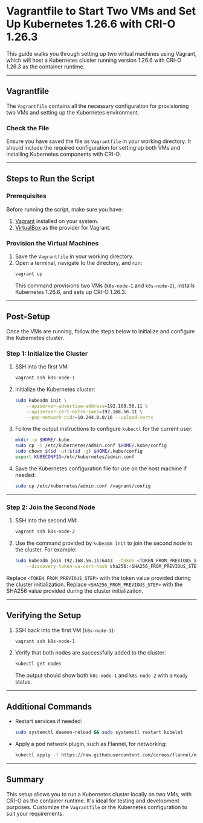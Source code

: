 
# Vagrantfile to Start Two VMs and Set Up Kubernetes 1.26.6 with CRI-O 1.26.3

This guide walks you through setting up two virtual machines using Vagrant, which will host a Kubernetes cluster running version 1.26.6 with CRI-O 1.26.3 as the container runtime.

---

## **Vagrantfile**

The `Vagrantfile` contains all the necessary configuration for provisioning two VMs and setting up the Kubernetes environment. 

### **Check the File**

Ensure you have saved the file as `Vagrantfile` in your working directory. It should include the required configuration for setting up both VMs and installing Kubernetes components with CRI-O.

---

## **Steps to Run the Script**

### **Prerequisites**

Before running the script, make sure you have:
1. [Vagrant](https://www.vagrantup.com/) installed on your system.
2. [VirtualBox](https://www.virtualbox.org/) as the provider for Vagrant.

### **Provision the Virtual Machines**

1. Save the `Vagrantfile` in your working directory.
2. Open a terminal, navigate to the directory, and run:
   ```bash
   vagrant up
   ```
   This command provisions two VMs (`k8s-node-1` and `k8s-node-2`), installs Kubernetes 1.26.6, and sets up CRI-O 1.26.3.

---

## **Post-Setup**

Once the VMs are running, follow the steps below to initialize and configure the Kubernetes cluster.

### **Step 1: Initialize the Cluster**

1. SSH into the first VM:
   ```bash
   vagrant ssh k8s-node-1
   ```
2. Initialize the Kubernetes cluster:
   ```bash
   sudo kubeadm init \
       --apiserver-advertise-address=192.168.56.11 \
       --apiserver-cert-extra-sans=192.168.56.11 \
       --pod-network-cidr=10.244.0.0/16 --upload-certs
   ```

3. Follow the output instructions to configure `kubectl` for the current user:
   ```bash
   mkdir -p $HOME/.kube
   sudo cp -i /etc/kubernetes/admin.conf $HOME/.kube/config
   sudo chown $(id -u):$(id -g) $HOME/.kube/config
   export KUBECONFIG=/etc/kubernetes/admin.conf
   ```

4. Save the Kubernetes configuration file for use on the host machine if needed:
   ```bash
   sudo cp /etc/kubernetes/admin.conf /vagrant/config
   ```

---

### **Step 2: Join the Second Node**

1. SSH into the second VM:
   ```bash
   vagrant ssh k8s-node-2
   ```
2. Use the command provided by `kubeadm init` to join the second node to the cluster. For example:
   ```bash
   sudo kubeadm join 192.168.56.11:6443 --token <TOKEN_FROM_PREVIOUS_STEP> \
       --discovery-token-ca-cert-hash sha256:<SHA256_FROM_PREVIOUS_STEP>
   ```

Replace `<TOKEN_FROM_PREVIOUS_STEP>` with the token value provided during the cluster initialization.
Replace `<SHA256_FROM_PREVIOUS_STEP>` with the SHA256 value provided during the cluster initialization.

---

## **Verifying the Setup**

1. SSH back into the first VM (`k8s-node-1`):
   ```bash
   vagrant ssh k8s-node-1
   ```
2. Verify that both nodes are successfully added to the cluster:
   ```bash
   kubectl get nodes
   ```
   The output should show both `k8s-node-1` and `k8s-node-2` with a `Ready` status.

---

## **Additional Commands**

- Restart services if needed:
  ```bash
  sudo systemctl daemon-reload && sudo systemctl restart kubelet
  ```
- Apply a pod network plugin, such as Flannel, for networking:
  ```bash
  kubectl apply -f https://raw.githubusercontent.com/coreos/flannel/master/Documentation/kube-flannel.yml
  ```

---

## **Summary**

This setup allows you to run a Kubernetes cluster locally on two VMs, with CRI-O as the container runtime. It's ideal for testing and development purposes. Customize the `Vagrantfile` or the Kubernetes configuration to suit your requirements.

